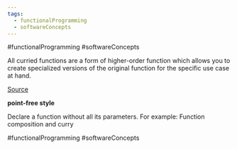 ```yaml
---
tags:
  - functionalProgramming
  - softwareConcepts
---
```

#functionalProgramming #softwareConcepts 

All curried functions are a form of higher-order function which allows you to create specialized versions of the original function for the specific use case at hand.

[Source](https://medium.com/javascript-scene/curry-and-function-composition-2c208d774983)

**point-free style**

Declare a function without all its parameters. For example: Function composition and curry

#functionalProgramming #softwareConcepts 